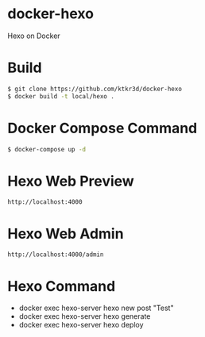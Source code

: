 # docker-hexo
Hexo on Docker

# Build

```bash
$ git clone https://github.com/ktkr3d/docker-hexo
$ docker build -t local/hexo .
```

# Docker Compose Command
```bash
$ docker-compose up -d
```

# Hexo Web Preview
`http://localhost:4000`

# Hexo Web Admin
`http://localhost:4000/admin`

# Hexo Command
- docker exec hexo-server hexo new post "Test"
- docker exec hexo-server hexo generate
- docker exec hexo-server hexo deploy
